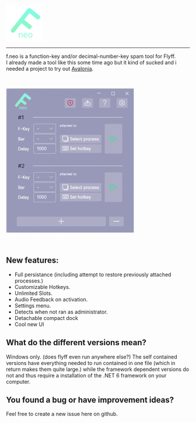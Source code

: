 <img src="Avalonia.FToolNeoV2/Assets/logo.png" alt="drawing" width="100"/>

----
f.neo is a function-key and/or decimal-number-key spam tool for Flyff.\
I already made a tool like this some time ago but it kind of sucked and i needed a project to try out [Avalonia](https://avaloniaui.net/).

&nbsp;

<img src="Avalonia.FToolNeoV2/Assets/screenshot.png" alt="drawing" width="350"/>

&nbsp;
## New features:
- Full persistance (including attempt to restore previously attached processes.)
- Customizable Hotkeys.
- Unlimited Slots.
- Audio Feedback on activation.
- Settings menu.
- Detects when not ran as administrator.
- Detachable compact dock 
- Cool new UI


## What do the different versions mean?
Windows only. (does flyff even run anywhere else?)
The self contained versions have everything needed to run contained in one file (which in return makes them quite large.) while the framework dependent versions do not and thus require a installation of the .NET 6 framework on your computer.

## You found a bug or have improvement ideas?
Feel free to create a new issue here on github.
